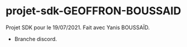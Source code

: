 # projet-sdk-GEOFFRON-BOUSSAID
Projet SDK pour le 19/07/2021. Fait avec Yanis BOUSSAÏD.
* Branche discord.
